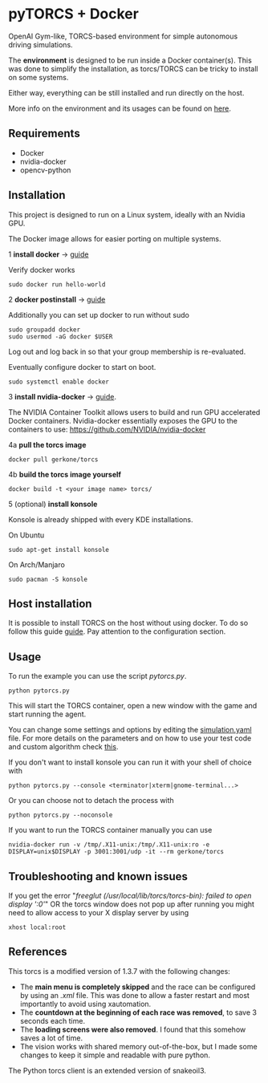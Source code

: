 # pyTORCS + Docker
OpenAI Gym-like, TORCS-based environment for simple autonomous driving simulations.

The **environment** is designed to be run inside a Docker container(s). This was done to simplify the installation, as torcs/TORCS can be tricky to install on some systems.

Either way, everything can be still installed and run directly on the host.

More info on the environment and its usages can be found on [here](https://github.com/gerkone/pyTORCS-docker/tree/master/driver/torcs_client).

## Requirements
* Docker
* nvidia-docker
* opencv-python

## Installation
This project is designed to run on a Linux system, ideally with an Nvidia GPU.

The Docker image allows for easier porting on multiple systems.

1 **install docker** -> [guide](https://docs.docker.com/engine/install/)

Verify docker works
```
sudo docker run hello-world
```

2 **docker postinstall** -> [guide](https://docs.docker.com/engine/install/linux-postinstall/)

Additionally you can set up docker to run without sudo
```
sudo groupadd docker
sudo usermod -aG docker $USER
```
Log out and log back in so that your group membership is re-evaluated.

Eventually configure docker to start on boot.
```
sudo systemctl enable docker
```

3 **install nvidia-docker** -> [guide](https://docs.nvidia.com/datacenter/cloud-native/container-toolkit/install-guide.html#docker).

The NVIDIA Container Toolkit allows users to build and run GPU accelerated Docker containers.
Nvidia-docker essentially exposes the GPU to the containers to use: https://github.com/NVIDIA/nvidia-docker

4a **pull the torcs image**
```
docker pull gerkone/torcs
```

4b **build the torcs image yourself**
```
docker build -t <your image name> torcs/
```

5 (optional) **install konsole**

Konsole is already shipped with every KDE installations.

On Ubuntu
```
sudo apt-get install konsole
```
On Arch/Manjaro
```
sudo pacman -S konsole
```

## Host installation
It is possible to install TORCS on the host without using docker. To do so follow this guide [guide](https://github.com/gerkone/pyTORCS-docker/blob/master/torcs/README.md). Pay attention to the configuration section.

## Usage
To run the example you can use the script _pytorcs.py_.
```
python pytorcs.py
```
This will start the TORCS container, open a new window with the game and start running the agent.

You can change some settings and options by editing the [simulation.yaml](config/simulation.yaml) file. For more details on the parameters and on how to use your test code and custom algorithm check [this](https://github.com/gerkone/pyTORCS-docker/blob/master/driver/torcs_client/README.md).

If you don't want to install konsole you can run it with your shell of choice with
```
python pytorcs.py --console <terminator|xterm|gnome-terminal...>
```

Or you can choose not to detach the process with
```
python pytorcs.py --noconsole
```

If you want to run the TORCS container manually you can use
```
nvidia-docker run -v /tmp/.X11-unix:/tmp/.X11-unix:ro -e DISPLAY=unix$DISPLAY -p 3001:3001/udp -it --rm gerkone/torcs
```

## Troubleshooting and known issues
If you get the error "_freeglut (/usr/local/lib/torcs/torcs-bin): failed to open display ':0'_" OR the torcs window does not pop up after running you might need to allow access to your X display server by using
```
xhost local:root
```

## References
This torcs is a modified version of 1.3.7 with the following changes:
- The **main menu is completely skipped** and the race can be configured by using an _.xml_ file. This was done to allow a faster restart and most importantly to avoid using xautomation.
- The **countdown at the beginning of each race was removed**, to save 3 seconds each time.
- The **loading screens were also removed**. I found that this somehow saves a lot of time.
- The vision works with shared memory out-of-the-box, but I made some changes to keep it simple and readable with pure python.

The Python torcs client is an extended version of snakeoil3.
